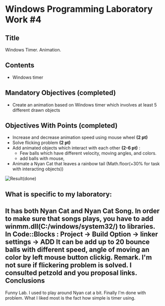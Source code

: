Windows Programming Laboratory Work #4
======================================

Title
-----
Windows Timer. Animation.

Contents
--------
- Windows timer

Mandatory Objectives (completed)
--------------------------------
- Create an animation based on Windows timer which involves at least 5 different drawn objects

Objectives With Points (completed)
----------------------------------
- Increase and decrease animation speed using mouse wheel **(2 pt)**
- Solve flicking problem **(2 pt)**
- Add animated objects which interact with each other **(2-6 pt)** :
  - Few balls which have different velocity, moving angles, and colors. 
  - add balls with mouse, 
- Animate a Nyan Cat that leaves a rainbow tail (Math.floor(+30% for task with interacting objects))


![Result](https://raw.github.com/TUM-FAF/WP-FAF-111-Cigureanu-Alexandru/master/Lab%234/screen.png)(done)

What is specific to my laboratory:
----------------------------------
It has both Nyan Cat and Nyan Cat Song.
In order to make sure that songs plays, you have to add winmm.dll(C:/windows/system32/) to libraries. In Code::Blocks : Project -> Build Option -> linker settings -> ADD
It can be add up to 20 bounce balls with different speed, angle of moving an color by left mouse button clickig.
Remark. I'm not sure if flickering problem is solved. I consulted petzold and you proposal links.
Conclusions
-----------
Funny Lab. I used to play around Nyan cat a bit. Finally I'm done with problem.
What I liked most is the fact how simple is timer using.
